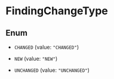 

# FindingChangeType

## Enum


* `CHANGED` (value: `"CHANGED"`)

* `NEW` (value: `"NEW"`)

* `UNCHANGED` (value: `"UNCHANGED"`)



